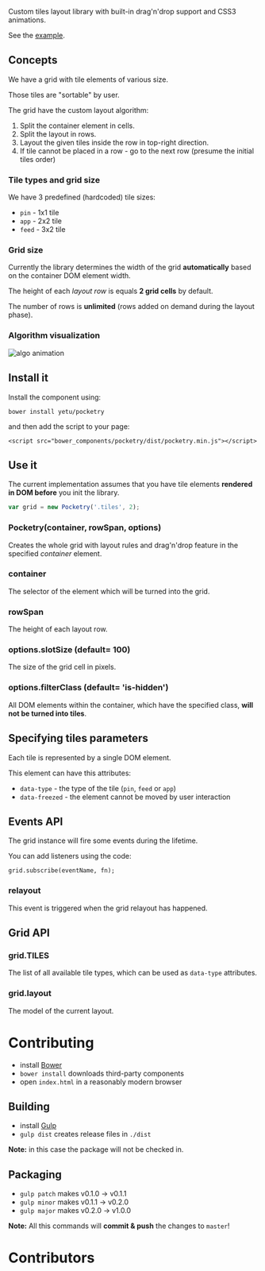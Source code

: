 Custom tiles layout library with built-in drag'n'drop support and CSS3 animations.

See the [example](https://bitbucket.org/yetu/apphome-pocketry/raw/master/example/index.html).


## Concepts

We have a grid with tile elements of various size.

Those tiles are "sortable" by user.

The grid have the custom layout algorithm:

1. Split the container element in cells.
2. Split the layout in rows.
3. Layout the given tiles inside the row in top-right direction.
4. If tile cannot be placed in a row - go to the next row (presume the initial tiles order)

### Tile types and grid size

We have 3 predefined (hardcoded) tile sizes:

* `pin` - 1x1 tile
* `app` - 2x2 tile
* `feed` - 3x2 tile

### Grid size

Currently the library determines the width of the grid **automatically** based on the container DOM element width.

The height of each *layout row* is equals **2 grid cells** by default.

The number of rows is **unlimited** (rows added on demand during the layout phase).

### Algorithm visualization

![algo animation](https://bitbucket.org/yetu/apphome-pocketry/raw/master/example/algo-animation.gif)


## Install it

Install the component using:

`bower install yetu/pocketry`

and then add the script to your page:

`<script src="bower_components/pocketry/dist/pocketry.min.js"></script>`

## Use it

The current implementation assumes that you have tile elements **rendered in DOM before** you init the library.

```javascript
var grid = new Pocketry('.tiles', 2);

```

### Pocketry(container, rowSpan, options)
Creates the whole grid with layout rules and drag'n'drop feature in the specified *container* element.

### container
The selector of the element which will be turned into the grid.

### rowSpan
The height of each layout row.

### options.slotSize (default= 100)
The size of the grid cell in pixels.

### options.filterClass (default= 'is-hidden')
All DOM elements within the container, which have the specified class, **will not be turned into tiles**.


## Specifying tiles parameters

Each tile is represented by a single DOM element.

This element can have this attributes:

* `data-type` - the type of the tile (`pin`, `feed` or `app`)
* `data-freezed` - the element cannot be moved by user interaction


## Events API

The grid instance will fire some events during the lifetime.

You can add listeners using the code:

`grid.subscribe(eventName, fn);`

### relayout
This event is triggered when the grid relayout has happened.

## Grid API

### grid.TILES
The list of all available tile types, which can be used as `data-type` attributes.

### grid.layout
The model of the current layout.


# Contributing

* install [Bower](http://bower.io)
* `bower install` downloads third-party components
* open `index.html` in a reasonably modern browser


## Building

* install [Gulp](http://gulpjs.com)
* `gulp dist` creates release files in `./dist`

**Note:** in this case the package will not be checked in.

## Packaging

* `gulp patch` makes v0.1.0 → v0.1.1
* `gulp minor` makes v0.1.1 → v0.2.0
* `gulp major` makes v0.2.0 → v1.0.0

**Note:** All this commands will **commit & push** the changes to `master`!

# Contributors